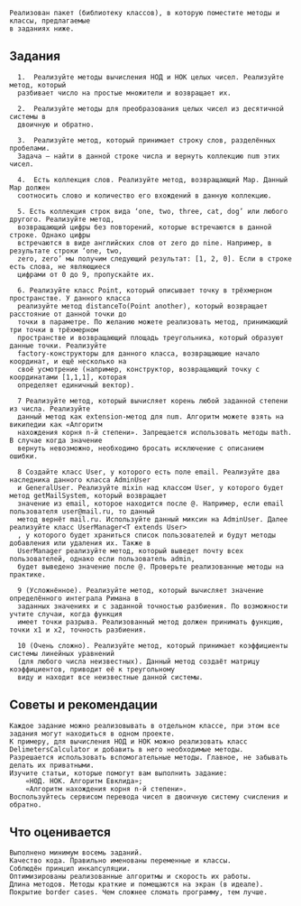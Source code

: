 <!-- 
This README describes the package. If you publish this package to pub.dev,
this README's contents appear on the landing page for your package.

For information about how to write a good package README, see the guide for
[writing package pages](https://dart.dev/guides/libraries/writing-package-pages). 

For general information about developing packages, see the Dart guide for
[creating packages](https://dart.dev/guides/libraries/create-library-packages)
and the Flutter guide for
[developing packages and plugins](https://flutter.dev/developing-packages). 
-->

    Реализован пакет (библиотеку классов), в которую поместите методы и классы, предлагаемые
    в заданиях ниже.

## Задания
      1.  Реализуйте методы вычисления НОД и НОК целых чисел. Реализуйте метод, который 
      разбивает число на простые множители и возвращает их.

      2.  Реализуйте методы для преобразования целых чисел из десятичной системы в 
      двоичную и обратно.

      3.  Реализуйте метод, который принимает строку слов, разделённых пробелами. 
      Задача — найти в данной строке числа и вернуть коллекцию num этих чисел.

      4.  Есть коллекция слов. Реализуйте метод, возвращающий Map. Данный Map должен
      соотносить слово и количество его вхождений в данную коллекцию.

      5. Есть коллекция строк вида ‘one, two, three, cat, dog’ или любого другого. Реализуйте метод, 
      возвращающий цифры без повторений, которые встречаются в данной строке. Однако цифры 
      встречаются в виде английских слов от zero до nine. Например, в результате строки ‘one, two, 
      zero, zero’ мы получим следующий результат: [1, 2, 0]. Если в строке есть слова, не являющиеся
      цифрами от 0 до 9, пропускайте их.

      6. Реализуйте класс Point, который описывает точку в трёхмерном пространстве. У данного класса 
      реализуйте метод distanceTo(Point another), который возвращает расстояние от данной точки до 
      точки в параметре. По желанию можете реализовать метод, принимающий три точки в трёхмерном 
      пространстве и возвращающий площадь треугольника, который образуют данные точки. Реализуйте 
      factory-конструкторы для данного класса, возвращающие начало координат, и ещё несколько на 
      своё усмотрение (например, конструктор, возвращающий точку с координатами [1,1,1], которая 
      определяет единичный вектор).

      7 Реализуйте метод, который вычисляет корень любой заданной степени из числа. Реализуйте 
      данный метод как extension-метод для num. Алгоритм можете взять на википедии как «Алгоритм 
      нахождения корня n-й степени». Запрещается использовать методы math. В случае когда значение 
      вернуть невозможно, необходимо бросать исключение с описанием ошибки.

      8 Создайте класс User, у которого есть поле email. Реализуйте два наследника данного класса AdminUser
      и GeneralUser. Реализуйте mixin над классом User, у которого будет метод getMailSystem, который возвращает
      значение из email, которое находится после @. Например, если email пользователя user@mail.ru, то данный 
      метод вернёт mail.ru. Используйте данный миксин на AdminUser. Далее реализуйте класс UserManager<T extends User>
      , у которого будет храниться список пользователей и будут методы добавления или удаления их. Также в 
      UserManager реализуйте метод, который выведет почту всех пользователей, однако если пользователь admin, 
      будет выведено значение после @. Проверьте реализованные методы на практике.

      9 (Усложнённое). Реализуйте метод, который вычисляет значение определённого интеграла Римана в 
      заданных значениях и с заданной точностью разбиения. По возможности учтите случаи, когда функция 
      имеет точки разрыва. Реализованный метод должен принимать функцию, точки x1 и x2, точность разбиения.

      10 (Очень сложно). Реализуйте метод, который принимает коэффициенты системы линейных уравнений 
      (для любого числа неизвестных). Данный метод создаёт матрицу коэффициентов, приводит её к треугольному
      виду и находит все неизвестные данной системы.

## Советы и рекомендации
    Каждое задание можно реализовывать в отдельном классе, при этом все задания могут находиться в одном проекте.
    К примеру, для вычисления НОД и НОК можно реализовать класс DelimetersCalculator и добавить в него необходимые методы.
    Разрешается использовать вспомогательные методы. Главное, не забывать делать их приватными.
    Изучите статьи, которые помогут вам выполнить задание:
        «НОД. НОК. Алгоритм Евклида»;
        «Алгоритм нахождения корня n-й степени».
    Воспользуйтесь сервисом перевода чисел в двоичную систему счисления и обратно.


## Что оценивается
    Выполнено минимум восемь заданий.
    Качество кода. Правильно именованы переменные и классы.
    Соблюдён принцип инкапсуляции.
    Оптимизированы реализованные алгоритмы и скорость их работы.
    Длина методов. Методы краткие и помещаются на экран (в идеале).
    Покрытие border cases. Чем сложнее сломать программу, тем лучше.
